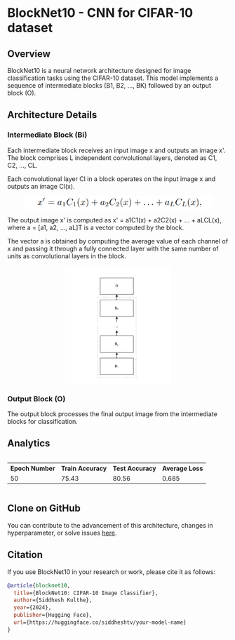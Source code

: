 # BlockNet10 - CNN for CIFAR-10 dataset

## Overview

BlockNet10 is a neural network architecture designed for image classification tasks using the CIFAR-10 dataset. This model implements a sequence of intermediate blocks (B1, B2, ..., BK) followed by an output block (O).

## Architecture Details

### Intermediate Block (Bi)

Each intermediate block receives an input image x and outputs an image x'. The block comprises L independent convolutional layers, denoted as C1, C2, ..., CL.

Each convolutional layer Cl in a block operates on the input image x and outputs an image Cl(x).

<div style="display: flex; justify-content: center;">
  <img src="figures/eq1.png" alt="Equation 1" />
</div>

The output image x' is computed as x' = a1C1(x) + a2C2(x) + ... + aLCL(x), where a = [a1, a2, ..., aL]T is a vector computed by the block.

The vector a is obtained by computing the average value of each channel of x and passing it through a fully connected layer with the same number of units as convolutional layers in the block.

<div style="display: flex; justify-content: center;">
  <img src="figures/fig1.png" alt="Figure 1" />
</div>

### Output Block (O)

The output block processes the final output image from the intermediate blocks for classification.

## Analytics

<div style="display: flex; justify-content: center; align-items: center;">
  <table>
    <tr>
      <th>Epoch Number</th>
      <th>Train Accuracy</th>
      <th>Test Accuracy</th>
      <th>Average Loss</th>
    </tr>
    <tr>
      <td>50</td>
      <td>75.43</td>
      <td>80.56</td>
      <td>0.685</td>
    </tr>
  </table>
</div>

## Clone on GitHub

You can contribute to the advancement of this architecture, changes in hyperparameter, or solve issues <a href="https://github.com/siddheshtv/cifar10" target="_blank">here</a>.

## Citation

If you use BlockNet10 in your research or work, please cite it as follows:

```bibtex
@article{blocknet10,
  title={BlockNet10: CIFAR-10 Image Classifier},
  author={Siddhesh Kulthe},
  year={2024},
  publisher={Hugging Face},
  url={https://huggingface.co/siddheshtv/your-model-name}
}
```

